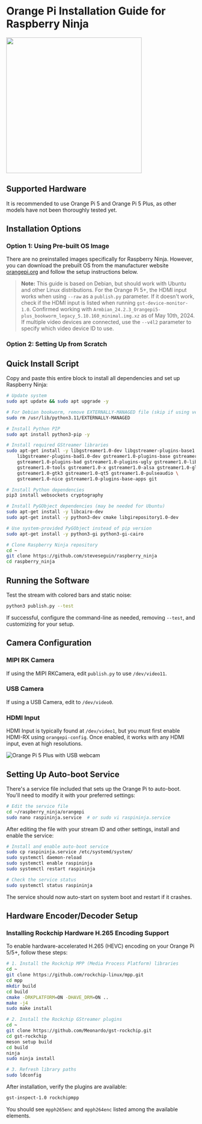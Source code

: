 # Orange Pi Installation Guide for Raspberry Ninja

<img width="360" src="https://github.com/steveseguin/raspberry_ninja/assets/5319910/63a664aa-acab-4a7e-a836-524b9a4460fb">

## Supported Hardware
It is recommended to use Orange Pi 5 and Orange Pi 5 Plus, as other models have not been thoroughly tested yet.

## Installation Options

### Option 1: Using Pre-built OS Image
There are no preinstalled images specifically for Raspberry Ninja. However, you can download the prebuilt OS from the manufacturer website [orangepi.org](https://orangepi.org) and follow the setup instructions below.

> **Note:** This guide is based on Debian, but should work with Ubuntu and other Linux distributions. For the Orange Pi 5+, the HDMI input works when using `--raw` as a `publish.py` parameter. If it doesn't work, check if the HDMI input is listed when running `gst-device-monitor-1.0`. Confirmed working with `Armbian_24.2.3_Orangepi5-plus_bookworm_legacy_5.10.160_minimal.img.xz` as of May 10th, 2024. If multiple video devices are connected, use the `--v4l2` parameter to specify which video device ID to use.

### Option 2: Setting Up from Scratch

## Quick Install Script

Copy and paste this entire block to install all dependencies and set up Raspberry Ninja:

```bash
# Update system
sudo apt update && sudo apt upgrade -y

# For Debian bookworm, remove EXTERNALLY-MANAGED file (skip if using venv)
sudo rm /usr/lib/python3.11/EXTERNALLY-MANAGED

# Install Python PIP
sudo apt install python3-pip -y

# Install required GStreamer libraries
sudo apt-get install -y libgstreamer1.0-dev libgstreamer-plugins-base1.0-dev \
    libgstreamer-plugins-bad1.0-dev gstreamer1.0-plugins-base gstreamer1.0-plugins-good \
    gstreamer1.0-plugins-bad gstreamer1.0-plugins-ugly gstreamer1.0-libav \
    gstreamer1.0-tools gstreamer1.0-x gstreamer1.0-alsa gstreamer1.0-gl \
    gstreamer1.0-gtk3 gstreamer1.0-qt5 gstreamer1.0-pulseaudio \
    gstreamer1.0-nice gstreamer1.0-plugins-base-apps git

# Install Python dependencies
pip3 install websockets cryptography

# Install PyGObject dependencies (may be needed for Ubuntu)
sudo apt-get install -y libcairo-dev
sudo apt-get install -y python3-dev cmake libgirepository1.0-dev

# Use system-provided PyGObject instead of pip version
sudo apt-get install -y python3-gi python3-gi-cairo

# Clone Raspberry Ninja repository
cd ~
git clone https://github.com/steveseguin/raspberry_ninja
cd raspberry_ninja
```

## Running the Software

Test the stream with colored bars and static noise:

```bash
python3 publish.py --test
```

If successful, configure the command-line as needed, removing `--test`, and customizing for your setup.

## Camera Configuration

### MIPI RK Camera
If using the MIPI RKCamera, edit `publish.py` to use `/dev/video11`.

### USB Camera
If using a USB Camera, edit to `/dev/video0`.

### HDMI Input
HDMI Input is typically found at `/dev/video1`, but you must first enable HDMI-RX using `orangepi-config`. Once enabled, it works with any HDMI input, even at high resolutions.

![Orange Pi 5 Plus with USB webcam](https://github.com/steveseguin/raspberry_ninja/assets/5319910/25934ec7-da3a-4cff-96ac-5a723840caf4)

## Setting Up Auto-boot Service

There's a service file included that sets up the Orange Pi to auto-boot. You'll need to modify it with your preferred settings:

```bash
# Edit the service file
cd ~/raspberry_ninja/orangepi
sudo nano raspininja.service  # or sudo vi raspininja.service
```

After editing the file with your stream ID and other settings, install and enable the service:

```bash
# Install and enable auto-boot service
sudo cp raspininja.service /etc/systemd/system/
sudo systemctl daemon-reload
sudo systemctl enable raspininja
sudo systemctl restart raspininja

# Check the service status
sudo systemctl status raspininja
```

The service should now auto-start on system boot and restart if it crashes.

## Hardware Encoder/Decoder Setup

### Installing Rockchip Hardware H.265 Encoding Support

To enable hardware-accelerated H.265 (HEVC) encoding on your Orange Pi 5/5+, follow these steps:

```bash
# 1. Install the Rockchip MPP (Media Process Platform) libraries
cd ~
git clone https://github.com/rockchip-linux/mpp.git
cd mpp
mkdir build
cd build
cmake -DRKPLATFORM=ON -DHAVE_DRM=ON ..
make -j4
sudo make install

# 2. Install the Rockchip GStreamer plugins
cd ~
git clone https://github.com/Meonardo/gst-rockchip.git
cd gst-rockchip
meson setup build
cd build
ninja
sudo ninja install

# 3. Refresh library paths
sudo ldconfig
```

After installation, verify the plugins are available:

```bash
gst-inspect-1.0 rockchipmpp
```

You should see `mpph265enc` and `mpph264enc` listed among the available elements.
